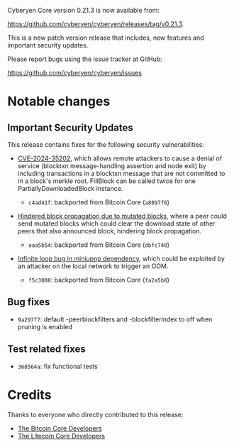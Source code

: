 Cyberyen Core version 0.21.3 is now available from:

 <https://github.com/cyberyen/cyberyen/releases/tag/v0.21.3>.

This is a new patch version release that includes, new features and important security updates.

Please report bugs using the issue tracker at GitHub:

  <https://github.com/cyberyen/cyberyen/issues>

Notable changes
===============

Important Security Updates
--------------------------

This release contains fixes for the following security vulnerabilities:

- [CVE-2024-35202](https://www.cvedetails.com/cve/CVE-2024-35202/),
which allows remote attackers to cause a denial of service (blocktxn message-handling assertion and node exit)
by including transactions in a blocktxn message that are not committed to in a block's merkle root.
FillBlock can be called twice for one PartiallyDownloadedBlock instance.
  - `c4ad41f`: backported from Bitcoin Core (`a8897f6`)

- [Hindered block propagation due to mutated blocks](https://bitcoincore.org/en/2024/10/08/disclose-mutated-blocks-hindering-propagation/),
where a peer could send mutated blocks which could clear the download state of other peers that also announced block, hindering block propagation.
  - `aaa5b54`: backported from Bitcoin Core (`dbfc748`)

- [Infinite loop bug in miniupnp dependency](https://bitcoincore.org/en/2024/07/31/disclose-upnp-oom/),
which could be exploited by an attacker on the local network to trigger an OOM.
  - `f5c3008`: backported from Bitcoin Core (`fa2a5b8`)

Bug fixes
---------
- `9a297f7`: default -peerblockfilters and -blockfilterindex to off when pruning is enabled

Test related fixes
------------------
- `368564a`: fix functional tests

Credits
=======

Thanks to everyone who directly contributed to this release:

- [The Bitcoin Core Developers](https://github.com/bitcoin/bitcoin/tree/master/doc/release-notes)
- [The Litecoin Core Developers](https://github.com/litecoin-project/litecoin/tree/master/doc/release-notes)
